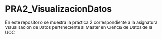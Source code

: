 # PRA2_VisualizacionDatos
En este repositorio se muestra la práctica 2 correspondiente a la asignatura Visualización de Datos perteneciente al Máster en Ciencia de Datos de la UOC
